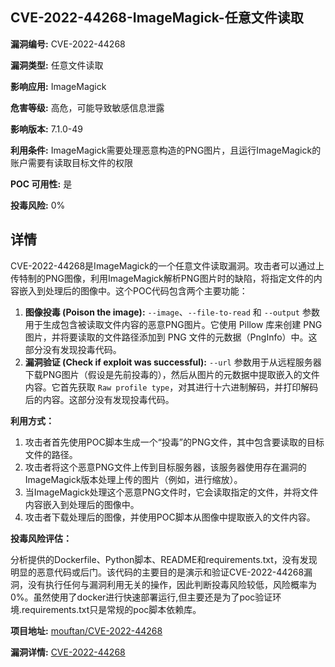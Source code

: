 ## CVE-2022-44268-ImageMagick-任意文件读取

**漏洞编号:** CVE-2022-44268

**漏洞类型:** 任意文件读取

**影响应用:** ImageMagick

**危害等级:** 高危，可能导致敏感信息泄露

**影响版本:** 7.1.0-49

**利用条件:** ImageMagick需要处理恶意构造的PNG图片，且运行ImageMagick的账户需要有读取目标文件的权限

**POC 可用性:** 是

**投毒风险:** 0%

## 详情

CVE-2022-44268是ImageMagick的一个任意文件读取漏洞。攻击者可以通过上传特制的PNG图像，利用ImageMagick解析PNG图片时的缺陷，将指定文件的内容嵌入到处理后的图像中。这个POC代码包含两个主要功能：

1.  **图像投毒 (Poison the image):**  `--image`、`--file-to-read` 和 `--output` 参数用于生成包含被读取文件内容的恶意PNG图片。它使用 Pillow 库来创建 PNG 图片，并将要读取的文件路径添加到 PNG 文件的元数据（PngInfo）中。这部分没有发现投毒代码。
2.  **漏洞验证 (Check if exploit was successful):**  `--url` 参数用于从远程服务器下载PNG图片（假设是先前投毒的），然后从图片的元数据中提取嵌入的文件内容。它首先获取 `Raw profile type`，对其进行十六进制解码，并打印解码后的内容。这部分没有发现投毒代码。

**利用方式：**

1.  攻击者首先使用POC脚本生成一个“投毒”的PNG文件，其中包含要读取的目标文件的路径。
2.  攻击者将这个恶意PNG文件上传到目标服务器，该服务器使用存在漏洞的ImageMagick版本处理上传的图片（例如，进行缩放）。
3.  当ImageMagick处理这个恶意PNG文件时，它会读取指定的文件，并将文件内容嵌入到处理后的图像中。
4.  攻击者下载处理后的图像，并使用POC脚本从图像中提取嵌入的文件内容。

**投毒风险评估：**

分析提供的Dockerfile、Python脚本、README和requirements.txt，没有发现明显的恶意代码或后门。该代码的主要目的是演示和验证CVE-2022-44268漏洞，没有执行任何与漏洞利用无关的操作，因此判断投毒风险较低，风险概率为0%。虽然使用了docker进行快速部署运行,但主要还是为了poc验证环境.requirements.txt只是常规的poc脚本依赖库。

**项目地址:** [mouftan/CVE-2022-44268](https://github.com/mouftan/CVE-2022-44268)

**漏洞详情:** [CVE-2022-44268](https://nvd.nist.gov/vuln/detail/CVE-2022-44268)
